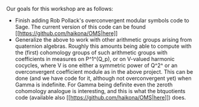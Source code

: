 Our goals for this workshop are as follows:

 * Finish adding Rob Pollack's overconvergent modular symbols code to Sage.  The current version of this code can be found [[https://github.com/haikona/OMS|here]]
 * Generalize the above to work with other arithmetic groups arising from quaternion algebras. Roughly this amounts being able to compute with the (first) cohomology groups of such arithmetic groups with coefficients in measures on P^1^(Q_p), or on V-valued harmonic cocycles, where V is one either a symmetric power of Q^2^ or an overconvergent coefficient module as in the above project. This can be done (and we have code for it, although not overconvergent yet) when Gamma is indefinite. For Gamma being definite even the zeroth cohomology analogue is interesting, and this is what the btquotients code (available also [[https://github.com/haikona/OMS|here]]) does.
